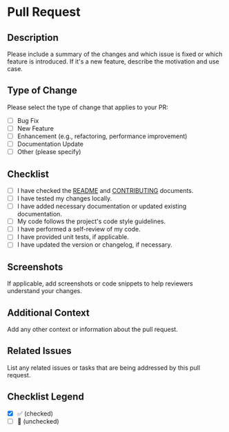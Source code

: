 # Pull Request

## Description

Please include a summary of the changes and which issue is fixed or which feature is introduced. If it's a new feature, describe the motivation and use case.

## Type of Change

Please select the type of change that applies to your PR:

- [ ] Bug Fix
- [ ] New Feature
- [ ] Enhancement (e.g., refactoring, performance improvement)
- [ ] Documentation Update
- [ ] Other (please specify)

## Checklist

- [ ] I have checked the [README](../README.md) and [CONTRIBUTING](../CONTRIBUTING.md) documents.
- [ ] I have tested my changes locally.
- [ ] I have added necessary documentation or updated existing documentation.
- [ ] My code follows the project's code style guidelines.
- [ ] I have performed a self-review of my code.
- [ ] I have provided unit tests, if applicable.
- [ ] I have updated the version or changelog, if necessary.

## Screenshots

If applicable, add screenshots or code snippets to help reviewers understand your changes.

## Additional Context

Add any other context or information about the pull request.

## Related Issues

List any related issues or tasks that are being addressed by this pull request.

## Checklist Legend

- [x] :white_check_mark: (checked)
- [ ] :black_square_button: (unchecked)
